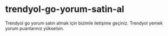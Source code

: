 # trendyol-go-yorum-satin-al
Trendyol go yorum satın almak için bizimle iletişime geçiniz. Trendyol yemek yorum puanlarınız yükselsin.
